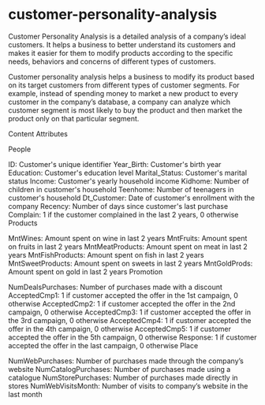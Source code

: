 # customer-personality-analysis

Customer Personality Analysis is a detailed analysis of a company’s ideal customers. It helps a business to better understand its customers and makes it easier for them to modify products according to the specific needs, behaviors and concerns of different types of customers.

Customer personality analysis helps a business to modify its product based on its target customers from different types of customer segments. For example, instead of spending money to market a new product to every customer in the company’s database, a company can analyze which customer segment is most likely to buy the product and then market the product only on that particular segment.

Content
Attributes

People

ID: Customer's unique identifier
Year_Birth: Customer's birth year
Education: Customer's education level
Marital_Status: Customer's marital status
Income: Customer's yearly household income
Kidhome: Number of children in customer's household
Teenhome: Number of teenagers in customer's household
Dt_Customer: Date of customer's enrollment with the company
Recency: Number of days since customer's last purchase
Complain: 1 if the customer complained in the last 2 years, 0 otherwise
Products

MntWines: Amount spent on wine in last 2 years
MntFruits: Amount spent on fruits in last 2 years
MntMeatProducts: Amount spent on meat in last 2 years
MntFishProducts: Amount spent on fish in last 2 years
MntSweetProducts: Amount spent on sweets in last 2 years
MntGoldProds: Amount spent on gold in last 2 years
Promotion

NumDealsPurchases: Number of purchases made with a discount
AcceptedCmp1: 1 if customer accepted the offer in the 1st campaign, 0 otherwise
AcceptedCmp2: 1 if customer accepted the offer in the 2nd campaign, 0 otherwise
AcceptedCmp3: 1 if customer accepted the offer in the 3rd campaign, 0 otherwise
AcceptedCmp4: 1 if customer accepted the offer in the 4th campaign, 0 otherwise
AcceptedCmp5: 1 if customer accepted the offer in the 5th campaign, 0 otherwise
Response: 1 if customer accepted the offer in the last campaign, 0 otherwise
Place

NumWebPurchases: Number of purchases made through the company’s website
NumCatalogPurchases: Number of purchases made using a catalogue
NumStorePurchases: Number of purchases made directly in stores
NumWebVisitsMonth: Number of visits to company’s website in the last month
